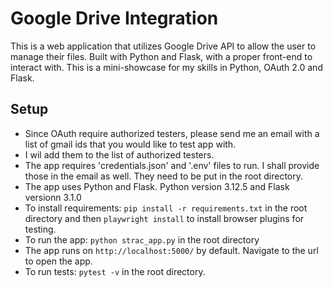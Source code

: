 # Google Drive Integration
This is a web application that utilizes Google Drive API to allow the user to manage their files.
Built with Python and Flask, with a proper front-end to interact with. 
This is a mini-showcase for my skills in Python, OAuth 2.0 and Flask.
## Setup
- Since OAuth require authorized testers, please send me an email with a list of gmail ids that you would like to test app with.
- I wil add them to the list of authorized testers.
- The app requires 'credentials.json' and '.env' files to run. I shall provide those in the email as well. They need to be put in the root directory.
- The app uses Python and Flask. Python version 3.12.5 and Flask versionn 3.1.0
- To install requirements: `pip install -r requirements.txt` in the root directory and then `playwright install` to install browser plugins for testing.
- To run the app: `python strac_app.py` in the root directory
- The app runs on `http://localhost:5000/` by default. Navigate to the url to open the app.
- To run tests: `pytest -v` in the root directory.
